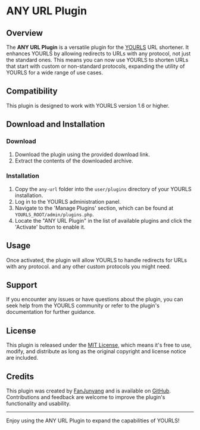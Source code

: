 # ANY URL Plugin

## Overview

The **ANY URL Plugin** is a versatile plugin for the [YOURLS](http://yourls.org) URL shortener. It enhances YOURLS by allowing redirects to URLs with any protocol, not just the standard ones. This means you can now use YOURLS to shorten URLs that start with custom or non-standard protocols, expanding the utility of YOURLS for a wide range of use cases.

## Compatibility

This plugin is designed to work with YOURLS version 1.6 or higher.

## Download and Installation

### Download

1. Download the plugin using the provided download link.
2. Extract the contents of the downloaded archive.

### Installation

1. Copy the `any-url` folder into the `user/plugins` directory of your YOURLS installation.
2. Log in to the YOURLS administration panel.
3. Navigate to the 'Manage Plugins' section, which can be found at `YOURLS_ROOT/admin/plugins.php`.
4. Locate the "ANY URL Plugin" in the list of available plugins and click the 'Activate' button to enable it.

## Usage

Once activated, the plugin will allow YOURLS to handle redirects for URLs with any protocol. and any other custom protocols you might need.

## Support

If you encounter any issues or have questions about the plugin, you can seek help from the YOURLS community or refer to the plugin's documentation for further guidance.

## License

This plugin is released under the [MIT License](https://opensource.org/licenses/MIT), which means it's free to use, modify, and distribute as long as the original copyright and license notice are included.

## Credits

This plugin was created by [FanJunyang](https://github.com/junyangfan) and is available on [GitHub](https://github.com/junyangfan/yourls-any-url-plugin). Contributions and feedback are welcome to improve the plugin's functionality and usability.

---

Enjoy using the ANY URL Plugin to expand the capabilities of YOURLS!
